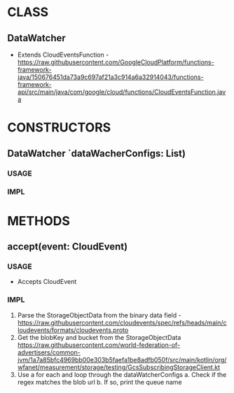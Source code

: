 # CLASS
## DataWatcher
* Extends CloudEventsFunction - https://raw.githubusercontent.com/GoogleCloudPlatform/functions-framework-java/150676451da73a9c697af21a3c914a6a32914043/functions-framework-api/src/main/java/com/google/cloud/functions/CloudEventsFunction.java

# CONSTRUCTORS
## DataWatcher `dataWacherConfigs: List<DataWatcherConfig>)
### USAGE
### IMPL

# METHODS
## accept(event: CloudEvent)
### USAGE
* Accepts CloudEvent
### IMPL
1. Parse the StorageObjectData from the binary data field - https://raw.githubusercontent.com/cloudevents/spec/refs/heads/main/cloudevents/formats/cloudevents.proto
2. Get the blobKey and bucket from the StorageObjectData https://raw.githubusercontent.com/world-federation-of-advertisers/common-jvm/1a7a85bfc4969bb00e303b5faefa1be8adfb050f/src/main/kotlin/org/wfanet/measurement/storage/testing/GcsSubscribingStorageClient.kt
3. Use a for each and loop through the dataWatcherConfigs
a. Check if the regex matches the blob url
b. If so, print the queue name